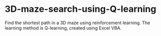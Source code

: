 # 3D-maze-search-using-Q-learning
Find the shortest path in a 3D maze using reinforcement learning. The learning method is Q-learning, created using Excel VBA.

